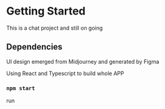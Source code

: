 # Getting Started 

This is a chat project and still on going
## Dependencies

UI design emerged from Midjourney and generated by Figma

Using React and Typescript to build whole APP
### `npm start`

run